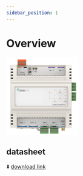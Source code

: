 ```yaml
---
sidebar_position: 1
---
```



# Overview


![](https://raw.githubusercontent.com/NubeIO/rubix-docs/master/images/hardware/rubix-compute/rc5-small.png)

## datasheet
:arrow_down: [download link](https://raw.githubusercontent.com/NubeIO/rubix-docs/master/pdfs/hardware/rubix-compute/Rubix%20Compute%205%20-%20Datasheet.pdf)


